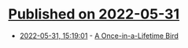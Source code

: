 # [Published on 2022-05-31](index.md)

* [2022-05-31, 15:19:01](https://news.ycombinator.com/item?id=31570547) - [A Once-in-a-Lifetime Bird](https://www.theverge.com/c/23138305/ebird-cornell-lab-birding-climate-change-research)
